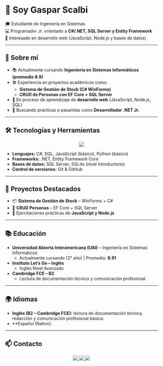 # 👋 Soy Gaspar Scalbi

🎓 Estudiante de Ingeniería en Sistemas  
💻 Programador Jr. orientado a **C#/.NET, SQL Server y Entity Framework**  
🚀 Interesado en desarrollo web (JavaScript, Node.js y bases de datos)  

---

## 🙋 Sobre mí
- 📚 Actualmente cursando **Ingeniería en Sistemas Informáticos (promedio 8.9)**  
- 🛠 Experiencia en proyectos académicos como:  
  - **Sistema de Gestión de Stock (C# WinForms)**  
  - **CRUD de Personas con EF Core + SQL Server**  
- 🌱 En proceso de aprendizaje de **desarrollo web** (JavaScript, Node.js, SQL)  
- 🎯 Buscando prácticas o pasantías como **Desarrollador .NET Jr.**

---

## 🛠 Tecnologías y Herramientas

<p align="center">
  <img src="https://skillicons.dev/icons?i=cs,dotnet,js,nodejs,python,git,github" />
</p>

- **Lenguajes:** C#, SQL, JavaScript (básico), Python (básico)  
- **Frameworks:** .NET, Entity Framework Core  
- **Bases de datos:** SQL Server, SQLite (nivel introductorio)  
- **Control de versiones:** Git & GitHub  

---

## 📌 Proyectos Destacados
- 📦 **Sistema de Gestión de Stock** – WinForms + C#  
- 👤 **CRUD Personas** – EF Core + SQL Server  
- 📝 Ejercitaciones prácticas de **JavaScript y Node.js**  

---

## 📚 Educación
- **Universidad Abierta Interamericana (UAI)** – Ingeniería en Sistemas Informáticos  
  - Actualmente cursando (2° año) | Promedio: **8.91**  
- **Instituto Let’s Go – Inglés**  
  - Inglés Nivel Avanzado  
- **Cambridge FCE – B2**  
  - Lectura de documentación técnica y comunicación profesional  

---

## 🌍 Idiomas
- **Inglés (B2 – Cambridge FCE):** lectura de documentación técnica, redacción y comunicación profesional básica.
- **Español (Nativo).
---

## 📫 Contacto

<p align="center">
  <a href="https://www.linkedin.com/in/gasparscalbi" target="_blank">
    <img src="https://img.shields.io/badge/LinkedIn-blue?style=for-the-badge&logo=linkedin&logoColor=white" />
  </a>
  <a href="mailto:gasparscalbi@gmail.com" target="_blank">
    <img src="https://img.shields.io/badge/Gmail-red?style=for-the-badge&logo=gmail&logoColor=white" />
  </a>
  <a href="https://github.com/Gaspar-Scalbi" target="_blank">
    <img src="https://img.shields.io/badge/GitHub-000?style=for-the-badge&logo=github&logoColor=white" />
  </a>
</p>
